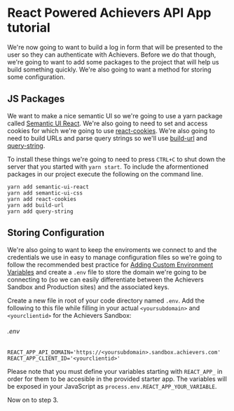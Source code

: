 # React Powered Achievers API App tutorial

We're now going to want to build a log in form that will be presented to the user so they can authenticate with Achievers. Before we do that though, we're going to want to add some packages to the project that will help us build something quickly. We're also going to want a method for storing some configuration. 


## JS Packages
We want to make a nice semantic UI so we're going to use a yarn package called [Semantic UI React](https://react.semantic-ui.com/). We're also going to need to set and access cookies for which we're going to use [react-cookies](https://www.npmjs.com/package/react-cookies). We're also going to need to build URLs and parse query strings so we'll use [build-url](https://www.npmjs.com/package/build-url) and [query-string](https://www.npmjs.com/package/query-string).

To install these things we're going to need to press `CTRL+C` to shut down the server that you started with `yarn start`. To include the aformentioned packages in our project execute the following on the command line. 

```
yarn add semantic-ui-react
yarn add semantic-ui-css
yarn add react-cookies
yarn add build-url
yarn add query-string
```

## Storing Configuration
We're also going to want to keep the enviroments we connect to and the credentials we use in easy to manage configuration files so we're going to follow the recommended best practice for [Adding Custom Environment Variables](https://github.com/facebook/create-react-app/blob/master/packages/react-scripts/template/README.md#adding-custom-environment-variables) and create a `.env` file to store the domain we're going to be connecting to (so we can easily differentiate between the Achievers Sandbox and Production sites) and the associated keys.

Create a new file in root of your code directory named `.env`. Add the following to this file while filling in your actual `<yoursubdomain>` and `<yourclientid>` for the Achievers Sandbox:

###### .env
```
REACT_APP_API_DOMAIN='https://<yoursubdomain>.sandbox.achievers.com'
REACT_APP_CLIENT_ID='<yourclientid>'
```

Please note that you must define your variables starting with `REACT_APP_` in order for them to be accesible in the provided starter app. The variables will be exposed in your JavaScript as `process.env.REACT_APP_YOUR_VARIABLE`.

Now on to step 3.
